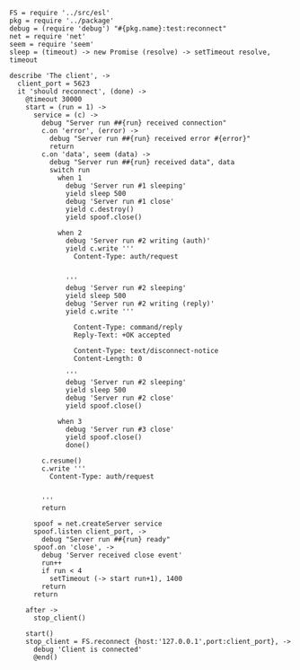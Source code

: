     FS = require '../src/esl'
    pkg = require '../package'
    debug = (require 'debug') "#{pkg.name}:test:reconnect"
    net = require 'net'
    seem = require 'seem'
    sleep = (timeout) -> new Promise (resolve) -> setTimeout resolve, timeout

    describe 'The client', ->
      client_port = 5623
      it 'should reconnect', (done) ->
        @timeout 30000
        start = (run = 1) ->
          service = (c) ->
            debug "Server run ##{run} received connection"
            c.on 'error', (error) ->
              debug "Server run ##{run} received error #{error}"
              return
            c.on 'data', seem (data) ->
              debug "Server run ##{run} received data", data
              switch run
                when 1
                  debug 'Server run #1 sleeping'
                  yield sleep 500
                  debug 'Server run #1 close'
                  yield c.destroy()
                  yield spoof.close()

                when 2
                  debug 'Server run #2 writing (auth)'
                  yield c.write '''
                    Content-Type: auth/request


                  '''
                  debug 'Server run #2 sleeping'
                  yield sleep 500
                  debug 'Server run #2 writing (reply)'
                  yield c.write '''

                    Content-Type: command/reply
                    Reply-Text: +OK accepted

                    Content-Type: text/disconnect-notice
                    Content-Length: 0

                  '''
                  debug 'Server run #2 sleeping'
                  yield sleep 500
                  debug 'Server run #2 close'
                  yield spoof.close()

                when 3
                  debug 'Server run #3 close'
                  yield spoof.close()
                  done()

            c.resume()
            c.write '''
              Content-Type: auth/request


            '''
            return

          spoof = net.createServer service
          spoof.listen client_port, ->
            debug "Server run ##{run} ready"
          spoof.on 'close', ->
            debug 'Server received close event'
            run++
            if run < 4
              setTimeout (-> start run+1), 1400
            return
          return

        after ->
          stop_client()

        start()
        stop_client = FS.reconnect {host:'127.0.0.1',port:client_port}, ->
          debug 'Client is connected'
          @end()

